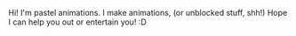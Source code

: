 Hi! I'm pastel animations.
I make animations, (or unblocked stuff, shh!)
Hope I can help you out or entertain you! :D

<!---
pastelanimations/pastelanimations is a ✨ special ✨ repository because its `README.md` (this file) appears on your GitHub profile.
You can click the Preview link to take a look at your changes.
--->
